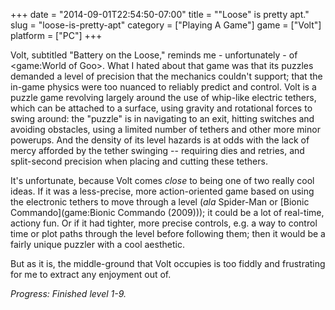 +++
date = "2014-09-01T22:54:50-07:00"
title = "\"Loose\" is pretty apt."
slug = "loose-is-pretty-apt"
category = ["Playing A Game"]
game = ["Volt"]
platform = ["PC"]
+++

Volt, subtitled "Battery on the Loose," reminds me - unfortunately - of <game:World of Goo>.  What I hated about that game was that its puzzles demanded a level of precision that the mechanics couldn't support; that the in-game physics were too nuanced to reliably predict and control.  Volt is a puzzle game revolving largely around the use of whip-like electric tethers, which can be attached to a surface, using gravity and rotational forces to swing around: the "puzzle" is in navigating to an exit, hitting switches and avoiding obstacles, using a limited number of tethers and other more minor powerups.  And the density of its level hazards is at odds with the lack of mercy afforded by the tether swinging -- requiring dies and retries, and split-second precision when placing and cutting these tethers.

It's unfortunate, because Volt comes <i>close</i> to being one of two really cool ideas.  If it was a less-precise, more action-oriented game based on using the electronic tethers to move through a level (<i>ala</i> Spider-Man or [Bionic Commando](game:Bionic Commando (2009))); it could be a lot of real-time, actiony fun.  Or if it had tighter, more precise controls, e.g. a way to control time or plot paths through the level before following them; then it would be a fairly unique puzzler with a cool aesthetic.

But as it is, the middle-ground that Volt occupies is too fiddly and frustrating for me to extract any enjoyment out of.

<i>Progress: Finished level 1-9.</i>